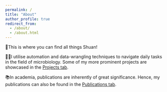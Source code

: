```yaml
---
permalink: /
title: "About"
author_profile: true
redirect_from: 
  - /about/
  - /about.html
---
```


🚀This is where you can find all things Shuan!

🧑‍💻I utilise automation and data-wrangling techniques to navigate daily tasks in the field of microbiology. Some of my more prominent projects are showcased in the [Projects tab](projects/).

📚In academia, publications are inherently of great significance. Hence, my publications can also be found in the [Publications tab](publications/).
